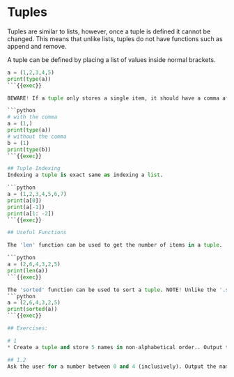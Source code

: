 # Tuples

Tuples are similar to lists, however, once a tuple is defined it cannot be changed. This means that unlike lists, tuples do not have functions such as append and remove.

A tuple can be defined by placing a list of values inside normal brackets.

```python
a = (1,2,3,4,5)
print(type(a))
```{{exec}}

BEWARE! If a tuple only stores a single item, it should have a comma after the item. Without the comma, python will treat the brackets as part of a numerical expression and execute the code inside the brackets first.

```python
# with the comma
a = (1,)
print(type(a))
# without the comma
b = (1)
print(type(b))
```{{exec}}

## Tuple Indexing
Indexing a tuple is exact same as indexing a list.

```python
a = (1,2,3,4,5,6,7)
print(a[0])
print(a[-1])
print(a[1: -2])
```{{exec}}

## Useful Functions

The 'len' function can be used to get the number of items in a tuple.

```python
a = (2,6,4,3,2,5)
print(len(a))
```{{exec}}

The 'sorted' function can be used to sort a tuple. NOTE! Unlike the '.sort' function used by lists, the 'sorted' function does not sort the actual tuple but returns a copy of the tuple that is sorted.
```python
a = (2,6,4,3,2,5)
print(sorted(a))
```{{exec}}

## Exercises:

# 1
* Create a tuple and store 5 names in non-alphabetical order.. Output the tuple in alphabetical order.

## 1.2
Ask the user for a number between 0 and 4 (inclusively). Output the name at the index specified by the user.